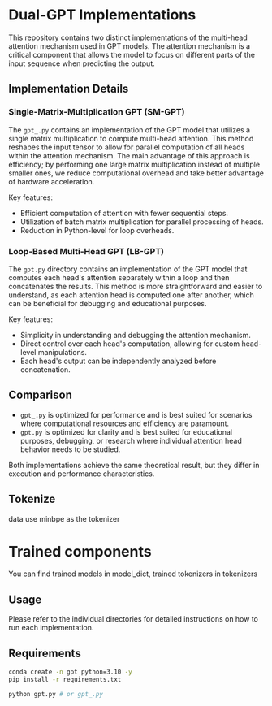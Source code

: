 # Dual-GPT Implementations

This repository contains two distinct implementations of the multi-head attention mechanism used in GPT models. The attention mechanism is a critical component that allows the model to focus on different parts of the input sequence when predicting the output.

## Implementation Details

### Single-Matrix-Multiplication GPT (SM-GPT)

The `gpt_.py` contains an implementation of the GPT model that utilizes a single matrix multiplication to compute multi-head attention. This method reshapes the input tensor to allow for parallel computation of all heads within the attention mechanism. The main advantage of this approach is efficiency; by performing one large matrix multiplication instead of multiple smaller ones, we reduce computational overhead and take better advantage of hardware acceleration.

Key features:
- Efficient computation of attention with fewer sequential steps.
- Utilization of batch matrix multiplication for parallel processing of heads.
- Reduction in Python-level for loop overheads.

### Loop-Based Multi-Head GPT (LB-GPT)

The `gpt.py` directory contains an implementation of the GPT model that computes each head's attention separately within a loop and then concatenates the results. This method is more straightforward and easier to understand, as each attention head is computed one after another, which can be beneficial for debugging and educational purposes.

Key features:
- Simplicity in understanding and debugging the attention mechanism.
- Direct control over each head's computation, allowing for custom head-level manipulations.
- Each head's output can be independently analyzed before concatenation.

## Comparison

- `gpt_.py` is optimized for performance and is best suited for scenarios where computational resources and efficiency are paramount.
- `gpt.py` is optimized for clarity and is best suited for educational purposes, debugging, or research where individual attention head behavior needs to be studied.

Both implementations achieve the same theoretical result, but they differ in execution and performance characteristics.

## Tokenize
data use minbpe as the tokenizer

# Trained components
You can find trained models in model_dict, trained tokenizers in tokenizers

## Usage

Please refer to the individual directories for detailed instructions on how to run each implementation.


## Requirements

```bash
conda create -n gpt python=3.10 -y
pip install -r requirements.txt

python gpt.py # or gpt_.py

